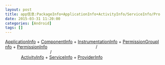 ```yaml
---
layout: post
title: app信息:PackageInfo+ApplicationInfo+ActivityInfo/ServiceInfo/ProviderInfo+PermissionInfo+...
date: 2015-03-31 11:20:00
categories: [Android]
tags: []
---
```

[ApplicationInfo](http://developer.android.com/reference/android/content/pm/ApplicationInfo.html) + [ComponentInfo](http://developer.android.com/reference/android/content/pm/ComponentInfo.html) + [InstrumentationInfo](http://developer.android.com/reference/android/content/pm/InstrumentationInfo.html) + [PermissionGroupInfo](http://developer.android.com/reference/android/content/pm/PermissionGroupInfo.html) + [PermissionInfo](http://developer.android.com/reference/android/content/pm/PermissionInfo.html)
                                       /                \
                                     /                    \
             [ActivityInfo](http://developer.android.com/reference/android/content/pm/ActivityInfo.html) + [ServiceInfo](http://developer.android.com/reference/android/content/pm/ServiceInfo.html) + [ProviderInfo](http://developer.android.com/reference/android/content/pm/ProviderInfo.html) 
